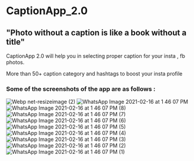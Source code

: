 # CaptionApp_2.0

## "Photo without a caption is like a book without a title"
CaptionApp 2.0 will help you in selecting proper caption for your insta , fb photos.


More than 50+ caption category and hashtags to boost your insta profile


### Some of the screenshots of the app are as follows :

![Webp net-resizeimage (2)](https://user-images.githubusercontent.com/56028279/108036621-7b221500-705e-11eb-8b08-25d0f6efd597.png)
![WhatsApp Image 2021-02-16 at 1 46 07 PM](https://user-images.githubusercontent.com/56028279/108036557-60e83700-705e-11eb-8b91-bdc463806ee5.jpeg)
![WhatsApp Image 2021-02-16 at 1 46 07 PM (8)](https://user-images.githubusercontent.com/56028279/108036553-604fa080-705e-11eb-88de-c0dbc71251c7.jpeg)
![WhatsApp Image 2021-02-16 at 1 46 07 PM (7)](https://user-images.githubusercontent.com/56028279/108036551-5f1e7380-705e-11eb-97e8-0b375fd1ece7.jpeg)
![WhatsApp Image 2021-02-16 at 1 46 07 PM (6)](https://user-images.githubusercontent.com/56028279/108036549-5e85dd00-705e-11eb-9f72-7d774f63b5cd.jpeg)
![WhatsApp Image 2021-02-16 at 1 46 07 PM (5)](https://user-images.githubusercontent.com/56028279/108036541-5ded4680-705e-11eb-9c12-b705c489f305.jpeg)
![WhatsApp Image 2021-02-16 at 1 46 07 PM (4)](https://user-images.githubusercontent.com/56028279/108036539-5d54b000-705e-11eb-8816-2b621dc9e365.jpeg)
![WhatsApp Image 2021-02-16 at 1 46 07 PM (3)](https://user-images.githubusercontent.com/56028279/108036538-5cbc1980-705e-11eb-84a8-c8cb3af4667a.jpeg)
![WhatsApp Image 2021-02-16 at 1 46 07 PM (2)](https://user-images.githubusercontent.com/56028279/108036537-5c238300-705e-11eb-92fa-13c6faedbe8e.jpeg)
![WhatsApp Image 2021-02-16 at 1 46 07 PM (1)](https://user-images.githubusercontent.com/56028279/108036532-5a59bf80-705e-11eb-8895-71f4b73d1810.jpeg)

